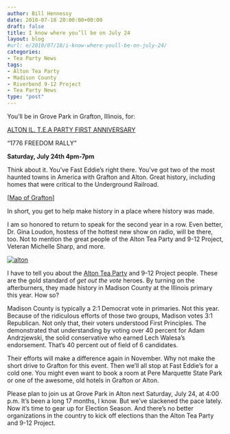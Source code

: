 ```yaml
---
author: Bill Hennessy
date: 2010-07-18 20:00:00+00:00
draft: false
title: I know where you’ll be on July 24
layout: blog
#url: e/2010/07/18/i-know-where-youll-be-on-july-24/
categories:
- Tea Party News
tags:
- Alton Tea Party
- Madison County
- Riverbend 9-12 Project
- Tea Party News
type: "post"
---
```


You’ll be in Grove Park in Grafton, Illinois, for:

 

[ALTON IL. T.E.A PARTY FIRST ANNIVERSARY](https://stlouisteaparty.com/2010/07/17/alton-tea-party-july-24th/)

 

“1776 FREEDOM RALLY”

 

**Saturday, July 24th 4pm-7pm**

 

Think about it. You’ve Fast Eddie’s right there. You’ve got two of the most haunted towns in America with Grafton and Alton. Great history, including homes that were critical to the Underground Railroad.

 

[[Map of Grafton](https://maps.google.com/maps?hl=en&q=main+street+grafton,+il&ie=UTF8&hq=&hnear=Main+St,+Grafton,+Jersey,+Illinois+62037&gl=us&ei=AWZCTPSWCMP88AbA9OjPDw&ved=0CBMQ8gEwAA&ll=38.969286,-90.426965&spn=0.02052,0.038581&z=15&iwloc=A)]

 

In short, you get to help make history in a place where history was made. 

 

I am so honored to return to speak for the second year in a row. Even better, Dr. Gina Loudon, hostess of the hottest new show on radio, will be there, too. Not to mention the great people of the Alton Tea Party and 9-12 Project, Veteran Michelle Sharp, and more.

 

[![alton](https://hennessysview.com/wp-content/uploads/2010/07/alton_thumb.jpg)
](https://hennessysview.com/wp-content/uploads/2010/07/alton.jpg)

 

I have to tell you about the [Alton Tea Party](https://www.altonteaparty.com/) and 9-12 Project people. These are the gold standard of _get out the vote_ heroes. By turning on the afterburners, they made history in Madison County at the Illinois primary this year. How so?

 

Madison County is typically a 2:1 Democrat vote in primaries. Not this year. Because of the ridiculous efforts of those two groups, Madison votes 3:1 Republican. Not only that, their voters understood First Principles. The demonstrated that understanding by voting over 40 percent for Adam Andrzjewski, the solid conservative who earned Lech Walesa’s endorsement. That’s 40 percent out of field of 6 candidates. 

 

Their efforts will make a difference again in November. Why not make the short drive to Grafton for this event. Then we’ll all stop at Fast Eddie’s for a cold one. You might even want to book a room at Pere Marquette State Park or one of the awesome, old hotels in Grafton or Alton. 

 

Please plan to join us at Grove Park in Alton next Saturday, July 24, at 4:00 p.m. It’s been a long 17 months, I know. But we’ve slackened the pace lately. Now it’s time to gear up for Election Season. And there’s no better organizations in the country to kick off elections than the Alton Tea Party and 9-12 Project. 
